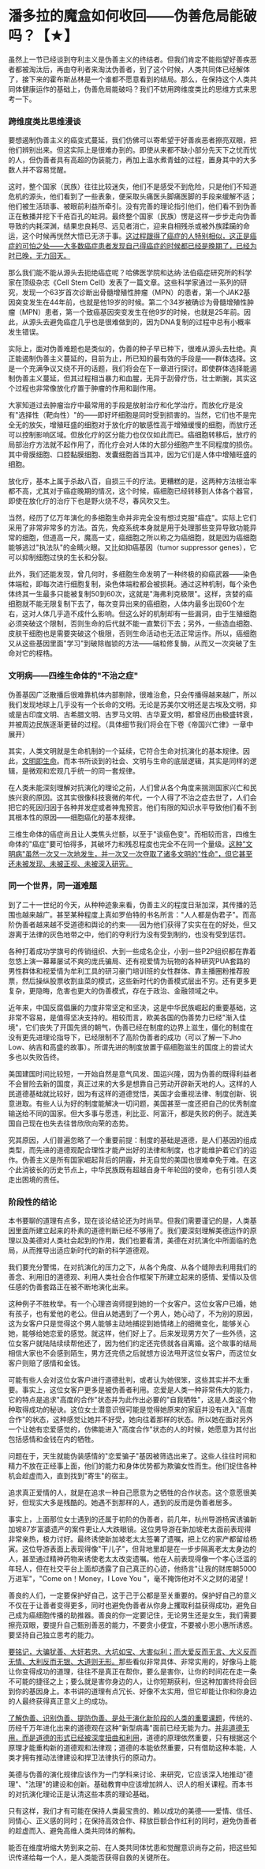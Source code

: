# 潘多拉的魔盒如何收回——伪善危局能破吗？【★】

虽然上一节已经谈到夺利主义是伪善主义的终结者。但我们肯定不能指望好善疾恶者都被淘汰后，再由夺利者来淘汰伪善者，到了这个时候，人类共同体已经解体了，接下来的霍布斯丛林是一个谁都不愿意看到的结局。那么，在保持这个人类共同体健康运作的基础上，伪善危局能破吗？我们不妨用跨维度类比的思维方式来思考一下。

### 跨维度类比思维漫谈

要想遏制伪善主义的癌变式蔓延，我们仿佛可以寄希望于好善疾恶者擦亮双眼，把他们辨别出来。但这实际上是很难办到的。即使从来都不缺小部分先天下之忧而忧的人，但伪善者具有高超的伪装能力，再加上温水煮青蛙的过程，置身其中的大多数人并不容易觉醒。

这时，整个国家（民族）往往比较迷失，他们不是感受不到危险，只是他们不知道危机的源头，他们看到了一些表象，便采取头痛医头脚痛医脚的手段来缓解不适；他们被生活琐事、被眼前利益所牵引。没有完善的理论指引他们，他们看不到伪善正在散播并挖下千疮百孔的蛀洞。最终整个国家（民族）愣是这样一步步走向伪善导致的内耗深渊，结果忠良耗尽、远见者消亡，迎来自相残杀或被外族蹂躏的命运，这个时候再恍然大悟已无济于事。[这过程跟得了癌症的人特别相似，这正是癌症的可怕之处——大多数癌症患者发现自己得癌症的时候都已经是晚期了，已经为时已晚，无力回天。]()

那么我们能不能从源头去扼绝癌症呢？哈佛医学院和达纳·法伯癌症研究所的科学家在顶级杂志《Cell
Stem
Cell》发表了一篇文章。这些科学家通过一系列的研究，发现一个63岁首次诊断出骨髓增殖性肿瘤（MPN）的患者，第一个JAK2基因突变发生在44年前，也就是他19岁的时候。第二个34岁被确诊为骨髓增殖性肿瘤（MPN）患者，第一个致癌基因突变发生在他9岁的时候，也就是25年前。因此，从源头去避免癌症几乎也是很难做到的，因为DNA复制的过程中总有小概率发生错误。

<p align="center"></p>

实际上，面对伪善难题也是类似的，伪善的种子早已种下，很难从源头去杜绝。真正能遏制伪善主义蔓延的，目前为止，所已知的最有效的手段是——群体选择。这是一个充满争议又绕不开的话题，我们将会在下一章进行探讨。即使群体选择能遏制伪善主义蔓延，但其过程相当暴力和血腥，无异于刮骨疗伤，壮士断腕，其实这个过程也非常像放化疗置于肿瘤的作用和副作用。

大家知道过去肿瘤治疗中最常用的手段是放射治疗和化学治疗。而放化疗是没有"选择性（靶向性）"的——即好坏细胞是同时受到损害的。当然，它们也不是完全无的放矢，增殖旺盛的细胞对于放化疗的敏感性高于增殖缓慢的细胞，而放疗还可以控制影响区域。但放化疗的区分能力也仅仅如此而已。癌细胞转移后，放疗的局部治疗方法就不起作用了，而化疗会对人体的大部分细胞产生不同程度的损伤。其中骨膜细胞、口腔黏膜细胞、发囊细胞首当其冲，因为它们是人体中增殖旺盛的细胞。

<p align="center"></p>

放化疗，基本上属于杀敌八百，自损三千的疗法。更糟糕的是，这两种方法根治率都不高，尤其对于癌症晚期的情况，这个时候，癌细胞已经转移到人体各个器官，即使在放化疗的治疗下也是野火烧不尽，春风吹又生。

当然，经历了亿万年演化的多细胞生命并非完全没有想过克服"癌症"。实际上它们采用了非常非常多的方法。首先，免疫系统本身就是用于处理那些变异导致功能异常的细胞，但道高一尺，魔高一丈，癌细胞之所以称之为癌细胞，就是因为癌细胞能够逃过"执法队"的金睛火眼。又比如抑癌基因（tumor
suppressor genes），它可以抑制细胞过快的生长和分裂。

此外，我们还能发现，曾几何时，多细胞生命发明了一种终极的抑癌武器——染色体端粒，即每次进行细胞复制，染色体端粒都会被损耗。通过这种机制，每个染色体终其一生最多只能被复制50到60次，这就是"海弗利克极限"。这样，贪婪的癌细胞就不能无限复制下去了，每次变异出来的癌细胞，人体内最多出现60个左右，这对人体几乎造不成什么影响。但这么好的机制却有一些漏洞，由于生殖细胞必须突破这个限制，否则生命的后代就不能一直繁衍下去；另外，一些造血细胞、皮肤干细胞也是需要突破这个极限，否则生命活动也无法正常运作。所以，癌细胞又从这些基因里面"学习"到破除枷锁的方法——端粒修复酶，从而又一次突破了生命对它的桎梏。

<p align="center"></p>

### 文明病——四维生命体的"不治之症"

伪善基因广泛散播后很难靠机体内部剔除，很难治愈，只会传播得越来越广，所以我们发现地球上几乎没有一个长命的文明。无论是苏美尔文明还是古埃及文明，抑或是古印度文明、古希腊文明、古罗马文明、古华夏文明，都曾经历由极盛转衰，并被周边民族逐渐更替的过程。（具体细节我们将会在下卷《帝国兴亡律》一章中展开）

其实，人类文明就是生命机制的一个延续，它符合生命对抗演化的基本规律。因此，[文明即生命]()。而本书所谈到的社会、文明与生命的底层逻辑，其实是同样的逻辑，是微观和宏观几乎统一的同一套规律。

<p align="center"></p>

在人类未能深刻理解对抗演化的理论之前，人们曾从各个角度来揣测国家兴亡和民族兴衰的原因。这其实很像科技衰微的年代，一个人得了不治之症去世了，人们会把它的死因归因于各种并发症或者神鬼预言。他们有限的知识水平导致他们看不到其根本性的原因——细胞癌化的基本规律。

三维生命体的癌症尚且让人类焦头烂额，以至于"谈癌色变"。而相较而言，四维生命体的"癌症"要可怕得多，其破坏力和残忍程度也完全不在同一个量级。[这种"文明病"虽然一次又一次地发生，并一次又一次夺取了诸多文明的"性命"，但它甚至还未被发现、未被正视、未被深入研究。]()

### 同一个世界，同一道难题

到了二十一世纪的今天，从种种迹象来看，伪善主义的程度日渐加深，其传播的范围也越来越广。甚至某种程度上真如罗伯特的书名所言："人人都是伪君子"。而高阶伪善者越来越不受道德和舆论的约束——因为他们获得了实实在在的好处，但又游离于法律的灰色地带之中，他们的夺利行为没有受到制约，也没有受到惩罚。

各种打着成功学旗号的传销组织、大到一些成名企业，小到一些P2P组织都在靠着忽悠上演一幕幕屡试不爽的庞氏骗局、还有视爱情为玩物的各种研究PUA套路的男性群体和视爱情为牟利工具的研习豪门培训班的女性群体、靠主播圈粉推荐股票，然后操纵股票收割韭菜的模式，这些新时代的伪善模式层出不穷。还有更多更复杂，更隐晦，危害也更大的伪善模式，存在于政治、金融领域之中。

近年来，中国反腐倡廉的力度非常坚定和坚决，这是中华民族崛起的重要基础，这非常不容易，是值得坚决支持的。相较而言，欧美各国的伪善势力已经"渐入佳境"，它们丧失了开国先贤的朝气，伪善已经在制度的边界上滋生，僵化的制度在没有更先进理论指导下，已经限制不了高阶伪善者的成功（可以了解一下Jho
Low、纳吉和高盛的故事）。所谓先进的制度放置于癌细胞滋生的国度上的尝试大多也以失败告终。

<p align="center"></p>

美国建国时间比较短，一开始自然是意气风发、国运兴隆，因为伪善的既得利益者不会冒险去新的国度，真正过来的大多是想靠自己劳动开辟新天地的人。这样的人民道德基础就比较好，因为有这样的道德觉悟，美国才会重视法律、制度创新、锐意进取。有些人认为好的制度能解决一切问题，美国甚至一度还把自己的优秀制度输送给不同的国家。但大多事与愿违，利比亚、阿富汗，都是失败的例子。就连美国自己现在也失去往昔欣欣向荣的态势。

究其原因，人们普遍忽略了一个重要前提：制度的基础是道德，是人们基因的组成类型，而先进的道德观配合理性才能产出好的法律和制度，也才能维护着它们的运作。伪善主义是所有国家崛起背后的阴霾，并无自觉的美国也很难幸免于难。在这个此消彼长的历史节点上，中华民族既有超越自身千年轮回的使命，也有引领人类走出困境的责任。

### 阶段性的结论

本书要聊的道理有点多，现在谈论结论还为时尚早。但我们需要谨记的是，人类基因里面所建立起来的朴素的道德判断已经不够用了。我们要深刻理解美德运作的原理以及美德对人类社会起到的作用，我们也要看清，美德在对抗演化中所面临的危局，从而推导出适应新时代的新的科学道德观。

我们要充分警惕，在对抗演化的压力之下，从各个角度、从各个缝隙去利用我们的善念、利用旧的道德观、利用人类社会合作框架下所建立起来的感情、爱情以及信任感的伪善套路正在被不断地演化出来。

这种例子不胜枚举。有一个心理咨询师提到她的一个女客户。这位女客户已婚，她有孩子，也有爱他的老公。但自从她遇到了一个男人，她心动了，不为别的原因，这为女客户只是觉得这个男人能够主动地捕捉到她情绪上的细微变化，能够关心她，能够给她恋爱的感觉。就这样，他们好上了。后来发现男方欠了一些外债，这位女客户就陆陆续续帮他还了，因为他们约定还完债就各自离婚。这个故事的结局相信大家也不会感到陌生，男方还完债之后就想方设法甩开这位女客户，而这位女客户则赔了感情和金钱。

可能有些人会对这位女客户进行道德批判，或者认为她很笨，这些其实并不太重要。事实上，这位女客户更多是被伪善者利用。恋爱是人类一种非常伟大的能力，它的特点是追求"高度的合作"状态并为此作出必要的"自我牺牲"，这是人类这个物种取得成功的秘诀。这位女士潜意识很可能是觉得她原来的家庭并没有进入"高度合作"的状态，这种感觉让她并不好受，她向往着那样的状态。所以她在面对另外一个让她有恋爱感觉的，仿佛能进入"高度合作"状态的人的时候，她愿意为其付出包括感情和金钱在内的牺牲。

问题在于，天生就能伪装感情的"恋爱骗子"基因被筛选出来了。这些人往往时间和精力不放在正经事上面，他们的能力和身体优势都为欺骗女性而生。他们捉住各种机会趁虚而入，直到找到"寄生"的宿主。

追求真正爱情的人，就是在追求一种自己愿意为之牺牲的合作状态。这个意愿很美好，但现实大多是残酷的。她遇不到那样的人，遇到的反而是伪善者居多。

事实上，上面那位女士遇到的还属于初阶的伪善者，前几年，杭州导游杨寅诱骗新加坡87岁富婆遗产的案件更让人大跌眼镜。这位男导游在新加坡老太面前表现得非常亲热，极力讨好。最终诱使新加坡老太太签署了遗嘱，把上亿的家产都留给杨寅。这位导游表面上表现得像"干儿子"，但背地里却是在一步步隔离老太太身边的人，甚至通过精神药物来诱使老太太改变遗嘱。他在人前表现得像一个孝心泛滥的年轻人，但在社交平台上面却透露了自己真正的心迹，他扬言"让我的财库朝5000万进军"，"Come
on！Money，I Love You "，毫不掩饰他对不义之财的渴望！

<p align="center"></p>

善良的人们，一定要保护好自己，这于己于公都是至关重要的。保护好自己的意义不仅在于让善者变得更多，同时也避免伪善者从你身上攫取利益获得成功，避免自己成为癌细胞传播的助推器。善良的你一定要记住，无论男生还是女生，我们需要擦亮双眼，要提升自己甄别善恶的能力，不要贪小便宜，不要被小恩小惠所诱惑。要坚持自己独立思考的能力。

[要铭记，大骗犹善、大奸若忠、大坑如宝、大害似利；而大爱反而无言、大义反而无情、大利反而无银、大道则无形。]()那些看似非常具体、非常实用的，好像马上能让你变得成功的道理，往往不是真正在帮你，要么是害你，让你的时间花在走一条不可能的捷径之上；要么就是害你身边的人，让你短期获利，但这种加害终将会回到你的基因身上。本书讲的道理有点冗长、好像不太实用，但它却能让你和你身边的人最终获得真正意义上的成功。

[了解伪善、识别伪善、提防伪善、是处于演化新阶段的人类的重要课题]()，传统的、历经千万年进化出来的道德观在这种"新型病毒"面前已经无能为力。[并非道德无用，而是道德的形式已经被深度扭曲和利用]()，道德的原理依然重要，只有根据这个原理才能重构新的道德观和法律观；道德的本能依然重要，只有借助这种本能，人类才拥有推动法律建设和捍卫法律执行的原动力。

美德与伪善的演化规律应该作为一门学科来讨论、来研究，它应该深入地推动"德理"、"法理"的建设和创新。基础教育中应该增加辨人、识人的相关课程。而本书的对抗演化理论正是认清这些本质的理论基础。

只有这样，我们才有可能在保持人类最宝贵的、赖以成功的美德——爱情、信任、同情心、正义感的同时；在保持高效合作、释放巨额合作红利的同时，避免伪善者的趁虚而入、避免高维人类共同体的解构。

能否在维度坍缩大势到来之前、在人类共同体忧患和觉醒意识尚存之前，把这些知识传递给每一个人，是人类能否获得自救的关键所在。

